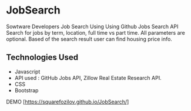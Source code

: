 # JobSearch

Sowtware Developers Job Search Using Using Github Jobs Search API Search for jobs by term, location, full time vs part time. All parameters are optional.
Based of the search result user can find housing price info.

## Technologies Used
* Javascript
* API used : GitHub Jobs API, Zillow Real Estate Research API.
* CSS
* Bootstrap
 
 DEMO [https://squarefozilov.github.io/JobSearch/]